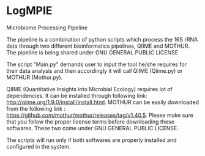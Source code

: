 # LogMPIE
Microbiome Processing Pipeline

The pipeline is a combination of python scripts which process the 16S rRNA data through two different bioinformatics pipelines, QIIME and MOTHUR. The pipeline is being shared under GNU GENERAL PUBLIC LICENSE

The script "Main.py" demands user to input the tool he/she requires for their data analysis and then accordingly it will call QIIME (Qiime.py) or MOTHUR (Mothur.py).

QIIME (Quantitative Insights into Microbial Ecology) requires lot of dependencies. It can be installed through following link: http://qiime.org/1.9.0/install/install.html. 
MOTHUR can be easily downloaded from the following link : https://github.com/mothur/mothur/releases/tag/v1.40.5. 
Please make sure that you follow the proper license terms before downloading these softwares. These two come under GNU GENERAL PUBLIC LICENSE.

The scripts will run only if both softwares are properly installed and configured in the system. 
